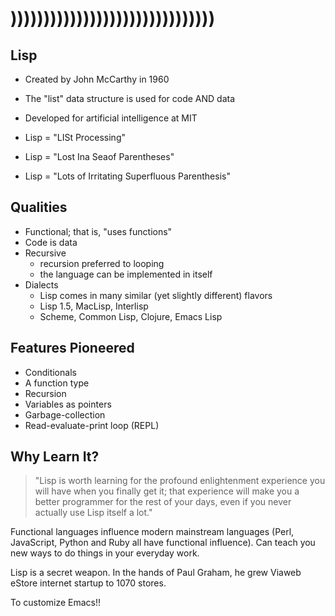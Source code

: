 # )))))))))))))))))))))))))))))))

## Lisp

- Created by John McCarthy in 1960
- The "list" data structure is used for code AND data
- Developed for artificial intelligence at MIT

- Lisp = "LISt Processing"
- Lisp = "Lost Ina Seaof Parentheses"
- Lisp = "Lots of Irritating Superfluous Parenthesis"

## Qualities

- Functional; that is, "uses functions"
- Code is data
- Recursive
  - recursion preferred to looping
  - the language can be implemented in itself
- Dialects
  - Lisp comes in many similar (yet slightly different) flavors
  - Lisp 1.5, MacLisp, Interlisp
  - Scheme, Common Lisp, Clojure, Emacs Lisp

## Features Pioneered

- Conditionals
- A function type
- Recursion
- Variables as pointers
- Garbage-collection
- Read-evaluate-print loop (REPL)

## Why Learn It?

> "Lisp is worth learning for the profound enlightenment experience you will
> have when you finally get it; that experience will make you a better
> programmer for the rest of your days, even if you never actually use Lisp
> itself a lot."

Functional languages influence modern mainstream languages (Perl, JavaScript,
Python and Ruby all have functional influence).  Can teach you new ways to do
things in your everyday work.

Lisp is a secret weapon.  In the hands of Paul Graham, he grew Viaweb eStore
internet startup to 1070 stores.

To customize Emacs!!
